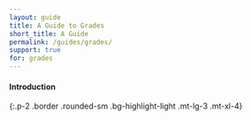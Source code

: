 ```yaml
---
layout: guide
title: A Guide to Grades
short_title: A Guide
permalink: /guides/grades/
support: true
for: grades
---
```


#### Introduction
{:.p-2 .border .rounded-sm .bg-highlight-light .mt-lg-3 .mt-xl-4}